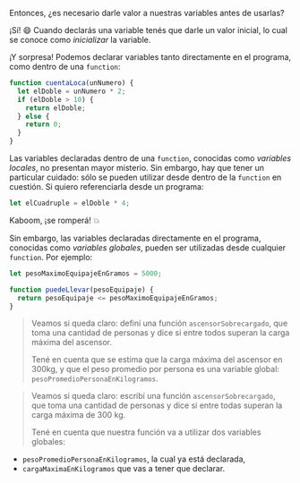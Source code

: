 Entonces, ¿es necesario darle valor a nuestras variables antes de usarlas?

¡Sí! :smile: Cuando declarás una variable tenés que darle un valor inicial, lo cual se conoce como _inicializar_ la variable.

¡Y sorpresa! Podemos declarar variables tanto directamente en el programa, como dentro de una `function`:

```javascript
function cuentaLoca(unNumero) {
  let elDoble = unNumero * 2;
  if (elDoble > 10) {
    return elDoble;
  } else {
    return 0;
  }
}
```

Las variables declaradas dentro de una `function`, conocidas como _variables locales_, no presentan mayor misterio. Sin embargo, hay que tener un particular cuidado: sólo se pueden utilizar desde dentro de la `function` en cuestión. Si quiero referenciarla desde un programa:

```javascript
let elCuadruple = elDoble * 4;
```

Kaboom, ¡se romperá! :collision:

Sin embargo, las variables declaradas directamente en el programa, conocidas como _variables globales_, pueden ser utilizadas desde cualquier `function`. Por ejemplo:

```javascript
let pesoMaximoEquipajeEnGramos = 5000;

function puedeLlevar(pesoEquipaje) {
  return pesoEquipaje <= pesoMaximoEquipajeEnGramos;
}
```

> Veamos si queda claro: definí una función `ascensorSobrecargado`, que toma una cantidad de personas y dice si entre todos superan la carga máxima del ascensor.
>
> Tené en cuenta que se estima que la carga máxima del ascensor en 300kg, y que el peso promedio por persona es una variable global: `pesoPromedioPersonaEnKilogramos`.

> Veamos si queda claro: escribí una función `ascensorSobrecargado`, que toma una cantidad de personas y dice si entre todas superan la carga máxima de 300 kg.
>
> Tené en cuenta que nuestra función va a utilizar dos variables globales:
>
* `pesoPromedioPersonaEnKilogramos`, la cual ya está declarada,
* `cargaMaximaEnKilogramos` que vas a tener que declarar.
